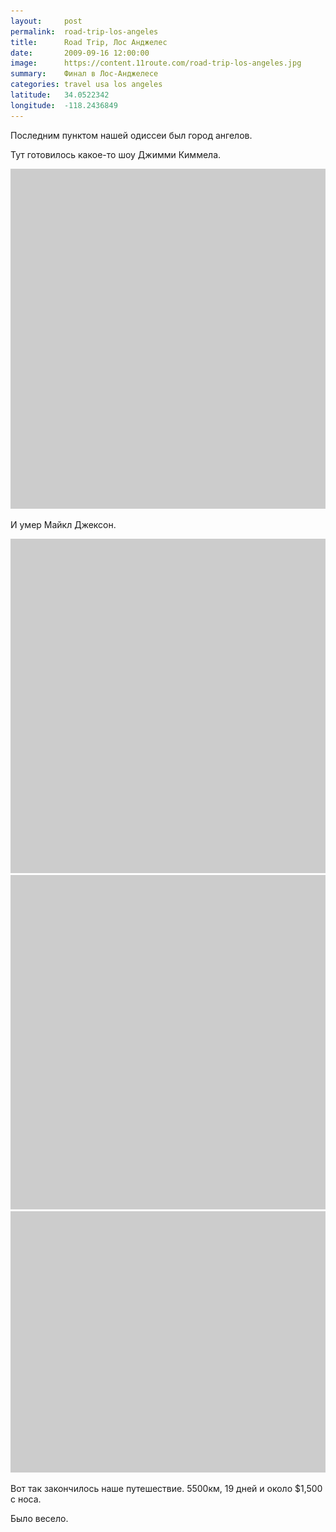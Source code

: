 ```yaml
---
layout:     post
permalink:  road-trip-los-angeles
title:      Road Trip, Лос Анджелес
date:       2009-09-16 12:00:00
image:      https://content.11route.com/road-trip-los-angeles.jpg
summary:    Финал в Лос-Анджелесе
categories: travel usa los angeles
latitude:   34.0522342
longitude:  -118.2436849
---
```

Последним пунктом нашей одиссеи был город ангелов.

Тут готовилось какое-то шоу Джимми Киммела.

<a href="https://www.flickr.com/photos/118782975@N05/12840117193/" title="DSC03459 by elevenroute, on Flickr"><img src="/images/bg.png" data-src="https://c2.staticflickr.com/8/7352/12840117193_d6b30c7f62_b.jpg" width="800" height="544" alt="DSC03459"></a>

И умер Майкл Джексон.

<a href="https://www.flickr.com/photos/118782975@N05/12840047195/" title="DSC03463 by elevenroute, on Flickr"><img src="/images/bg.png" data-src="https://c2.staticflickr.com/8/7317/12840047195_ba63eb2b21_b.jpg" width="800" height="535" alt="DSC03463"></a>
<a href="https://www.flickr.com/photos/118782975@N05/12859330064/" title="DSC03467 by elevenroute, on Flickr"><img src="/images/bg.png" data-src="https://farm4.staticflickr.com/3764/12859330064_99358b84b7_b.jpg" width="800" height="535" alt="DSC03467"></a>
<a href="https://11route.com/wp-content/uploads/2009/09/road-trip-map.png"><img src="/images/bg.png" data-src="https://11route.com/wp-content/uploads/2009/09/road-trip-map.png" alt="road-trip-map" width="800" height="418" class="alignnone size-full wp-image-180" /></a>

Вот так закончилось наше путешествие. 5500км, 19 дней и около $1,500 с носа.

Было весело.
